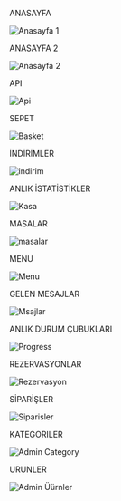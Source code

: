 ANASAYFA

![Anasayfa 1](https://github.com/user-attachments/assets/900c8265-8784-404f-9df8-926bb41f54a1)

ANASAYFA 2

![Anasayfa 2](https://github.com/user-attachments/assets/8272ac94-91c6-4095-9e1d-276ae5457502)

API

![Api](https://github.com/user-attachments/assets/1cd1227e-a645-4d3a-a479-162d1db2ec09)

SEPET

![Basket](https://github.com/user-attachments/assets/611afa36-329a-4701-a5ed-8251a74864f9)

İNDİRİMLER

![indirim](https://github.com/user-attachments/assets/5b3a7136-c945-4fb5-9502-aa6196cbc0af)

ANLIK İSTATİSTİKLER

![Kasa](https://github.com/user-attachments/assets/a390058b-af66-43df-9f71-6743ff808492)

MASALAR

![masalar](https://github.com/user-attachments/assets/26d883e0-8f72-4141-8aa9-65efd5821f1a)

MENU

![Menu](https://github.com/user-attachments/assets/7c214a37-bfd5-4b4f-97b1-c34395f2e364)

GELEN MESAJLAR

![Msajlar](https://github.com/user-attachments/assets/bbe1051a-9843-47a0-8d34-ce634aa2d8f6)

ANLIK DURUM ÇUBUKLARI

![Progress](https://github.com/user-attachments/assets/95812c20-a1e7-478a-bc22-21a6fea97eef)

REZERVASYONLAR

![Rezervasyon](https://github.com/user-attachments/assets/0ece0679-47a9-44fd-a20b-9ccac4498b55)

SİPARİŞLER

![Siparisler](https://github.com/user-attachments/assets/2c726c24-2e57-4232-b0c0-b2060afec349)

KATEGORILER

![Admin Category](https://github.com/user-attachments/assets/df8cabd6-1b2d-4666-ae3f-b24ad53abb3e)

URUNLER

![Admin Üürnler](https://github.com/user-attachments/assets/b6959248-6830-4432-8343-745887d2f008)

